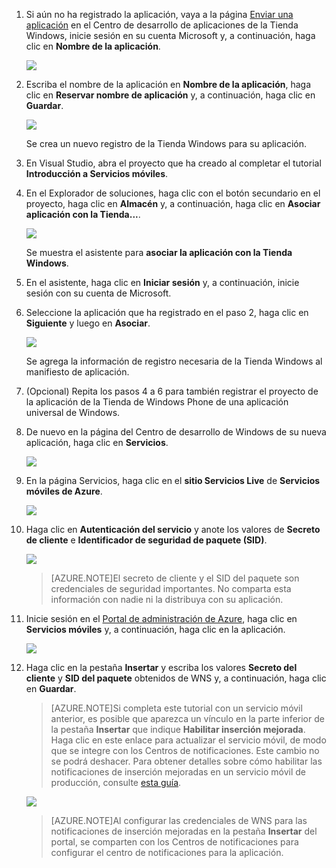 

1. Si aún no ha registrado la aplicación, vaya a la página [Enviar una aplicación] en el Centro de desarrollo de aplicaciones de la Tienda Windows, inicie sesión en su cuenta Microsoft y, a continuación, haga clic en **Nombre de la aplicación**.

   	![](./media/mobile-services-notification-hubs-register-windows-store-app/mobile-services-submit-win8-app.png)

2. Escriba el nombre de la aplicación en **Nombre de la aplicación**, haga clic en **Reservar nombre de aplicación** y, a continuación, haga clic en **Guardar**.

   	![](./media/mobile-services-notification-hubs-register-windows-store-app/mobile-services-win8-app-name.png)

   	Se crea un nuevo registro de la Tienda Windows para su aplicación.

3. En Visual Studio, abra el proyecto que ha creado al completar el tutorial **Introducción a Servicios móviles**.

4. En el Explorador de soluciones, haga clic con el botón secundario en el proyecto, haga clic en **Almacén** y, a continuación, haga clic en **Asociar aplicación con la Tienda...**.

  	![](./media/mobile-services-notification-hubs-register-windows-store-app/mobile-services-store-association.png)

   	Se muestra el asistente para **asociar la aplicación con la Tienda Windows**.

5. En el asistente, haga clic en **Iniciar sesión** y, a continuación, inicie sesión con su cuenta de Microsoft.

6. Seleccione la aplicación que ha registrado en el paso 2, haga clic en **Siguiente** y luego en **Asociar**.

   	![](./media/mobile-services-notification-hubs-register-windows-store-app/mobile-services-select-app-name.png)

   	Se agrega la información de registro necesaria de la Tienda Windows al manifiesto de aplicación.

7. (Opcional) Repita los pasos 4 a 6 para también registrar el proyecto de la aplicación de la Tienda de Windows Phone de una aplicación universal de Windows.

8. De nuevo en la página del Centro de desarrollo de Windows de su nueva aplicación, haga clic en **Servicios**.

   	![](./media/mobile-services-notification-hubs-register-windows-store-app/mobile-services-win8-edit-app.png)

9. En la página Servicios, haga clic en el **sitio Servicios Live** de **Servicios móviles de Azure**.

	![](./media/mobile-services-javascript-backend-register-windows-store-app/mobile-services-win8-edit2-app.png)

10. Haga clic en **Autenticación del servicio** y anote los valores de **Secreto de cliente** e **Identificador de seguridad de paquete (SID)**.

   	![](./media/mobile-services-notification-hubs-register-windows-store-app/mobile-services-win8-app-push-auth.png)

    > [AZURE.NOTE]El secreto de cliente y el SID del paquete son credenciales de seguridad importantes. No comparta esta información con nadie ni la distribuya con su aplicación.

11. Inicie sesión en el [Portal de administración de Azure], haga clic en **Servicios móviles** y, a continuación, haga clic en la aplicación.

   	![](./media/mobile-services-notification-hubs-register-windows-store-app/mobile-services-selection.png)

12. Haga clic en la pestaña **Insertar** y escriba los valores **Secreto del cliente** y **SID del paquete** obtenidos de WNS y, a continuación, haga clic en **Guardar**.

	>[AZURE.NOTE]Si completa este tutorial con un servicio móvil anterior, es posible que aparezca un vínculo en la parte inferior de la pestaña **Insertar** que indique **Habilitar inserción mejorada**. Haga clic en este enlace para actualizar el servicio móvil, de modo que se integre con los Centros de notificaciones. Este cambio no se podrá deshacer. Para obtener detalles sobre cómo habilitar las notificaciones de inserción mejoradas en un servicio móvil de producción, consulte <a href="http://go.microsoft.com/fwlink/p/?LinkId=391951">esta guía</a>.

   	![](./media/mobile-services-notification-hubs-register-windows-store-app/mobile-push-tab.png)

	>[AZURE.NOTE]Al configurar las credenciales de WNS para las notificaciones de inserción mejoradas en la pestaña **Insertar** del portal, se comparten con los Centros de notificaciones para configurar el centro de notificaciones para la aplicación.

<!-- URLs. -->
[Get started with Mobile Services]: ../articles/mobile-services-windows-store-get-started.md
[Enviar una aplicación]: http://go.microsoft.com/fwlink/p/?LinkID=266582
[Portal de administración de Azure]: https://manage.windowsazure.com/

<!---HONumber=Oct15_HO3-->